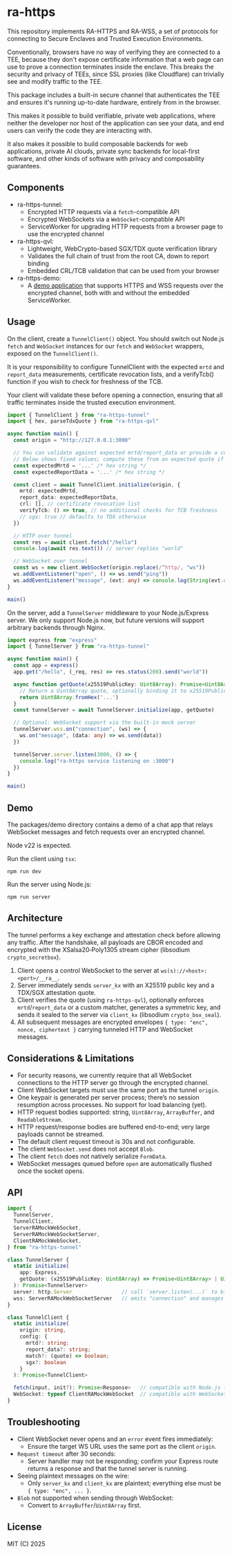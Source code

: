 # ra-https

This repository implements RA-HTTPS and RA-WSS, a set of protocols for
connecting to Secure Enclaves and Trusted Execution Environments.

Conventionally, browsers have no way of verifying they are connected
to a TEE, because they don't expose certificate information that a web
page can use to prove a connection terminates inside the enclave. This
breaks the security and privacy of TEEs, since SSL proxies (like
Cloudflare) can trivially see and modify traffic to the TEE.

This package includes a built-in secure channel that authenticates the
TEE and ensures it's running up-to-date hardware, entirely from in the
browser.

This makes it possible to build verifiable, private web applications,
where neither the developer nor host of the application can see your
data, and end users can verify the code they are interacting with.

It also makes it possible to build composable backends for web
applications, private AI clouds, private sync backends for local-first
software, and other kinds of software with privacy and composability
guarantees.

## Components

- ra-https-tunnel:
  - Encrypted HTTP requests via a `fetch`-compatible API
  - Encrypted WebSockets via a `WebSocket`-compatible API
  - ServiceWorker for upgrading HTTP requests from a browser page
    to use the encrypted channel
- ra-https-qvl:
  - Lightweight, WebCrypto-based SGX/TDX quote verification library
  - Validates the full chain of trust from the root CA, down to report binding
  - Embedded CRL/TCB validation that can be used from your browser
- ra-https-demo:
  - A [demo application](https://ra-https.vercel.app/) that supports
    HTTPS and WSS requests over the encrypted channel, both with and without
    the embedded ServiceWorker.

## Usage

On the client, create a `TunnelClient()` object. You should switch out
Node.js `fetch` and `WebSocket` instances for our `fetch` and
`WebSocket` wrappers, exposed on the `TunnelClient()`.

It is your responsibility to configure TunnelClient with the expected
`mrtd` and `report_data` measurements, certificate revocation lists,
and a verifyTcb() function if you wish to check for freshness of the TCB.

Your client will validate these before opening a connection, ensuring
that all traffic terminates inside the trusted execution environment.

```ts
import { TunnelClient } from "ra-https-tunnel"
import { hex, parseTdxQuote } from "ra-https-qvl"

async function main() {
  const origin = "http://127.0.0.1:3000"

  // You can validate against expected mrtd/report_data or provide a custom matcher.
  // Below shows fixed values; compute these from an expected quote if you have one.
  const expectedMrtd = '...' /* hex string */
  const expectedReportData = '...' /* hex string */

  const client = await TunnelClient.initialize(origin, {
    mrtd: expectedMrtd,
    report_data: expectedReportData,
    crl: [], // certificate revocation list
    verifyTcb: () => true, // no additional checks for TCB freshness
    // sgx: true // defaults to TDX otherwise
  })

  // HTTP over tunnel
  const res = await client.fetch("/hello")
  console.log(await res.text()) // server replies "world"

  // WebSocket over tunnel
  const ws = new client.WebSocket(origin.replace(/^http/, "ws"))
  ws.addEventListener("open", () => ws.send("ping"))
  ws.addEventListener("message", (evt: any) => console.log(String(evt.data)))
}

main()
```

On the server, add a `TunnelServer` middleware to your Node.js/Express
server. We only support Node.js now, but future versions will support
arbitrary backends through Nginx.

```ts
import express from "express"
import { TunnelServer } from "ra-https-tunnel"

async function main() {
  const app = express()
  app.get("/hello", (_req, res) => res.status(200).send("world"))

  async function getQuote(x25519PublicKey: Uint8Array): Promise<Uint8Array> {
    // Return a Uint8Array quote, optionally binding it to x25519PublicKey
    return Uint8Array.fromHex('...')
  }
  const tunnelServer = await TunnelServer.initialize(app, getQuote)

  // Optional: WebSocket support via the built-in mock server
  tunnelServer.wss.on("connection", (ws) => {
    ws.on("message", (data: any) => ws.send(data))
  })

  tunnelServer.server.listen(3000, () => {
    console.log("ra-https service listening on :3000")
  })
}

main()
```

## Demo

The packages/demo directory contains a demo of a chat app that relays
WebSocket messages and fetch requests over an encrypted channel.

Node v22 is expected.

Run the client using `tsx`:

```
npm run dev
```

Run the server using Node.js:

```
npm run server
```

## Architecture

The tunnel performs a key exchange and attestation check before
allowing any traffic. After the handshake, all payloads are CBOR
encoded and encrypted with the XSalsa20‑Poly1305 stream cipher
(libsodium `crypto_secretbox`).

1. Client opens a control WebSocket to the server at
   `ws(s)://<host>:<port>/__ra__`.
2. Server immediately sends `server_kx` with an X25519 public key and
   a TDX/SGX attestation quote.
3. Client verifies the quote (using `ra-https-qvl`), optionally
   enforces `mrtd`/`report_data` or a custom matcher, generates a
   symmetric key, and sends it sealed to the server via `client_kx`
   (libsodium `crypto_box_seal`).
4. All subsequent messages are encrypted envelopes
   `{ type: "enc", nonce, ciphertext }` carrying tunneled HTTP
   and WebSocket messages.

## Considerations & Limitations

- For security reasons, we currently require that all WebSocket connections to the HTTP server go through the encrypted channel.
- Client WebSocket targets must use the same port as the tunnel `origin`.
- One keypair is generated per server process; there’s no session resumption across processes. No support for load balancing (yet).
- HTTP request bodies supported: string, `Uint8Array`, `ArrayBuffer`, and `ReadableStream`.
- HTTP request/response bodies are buffered end-to-end; very large payloads cannot be streamed.
- The default client request timeout is 30s and not configurable.
- The client `WebSocket.send` does not accept `Blob`.
- The client `fetch` does not natively serialize `FormData`.
- WebSocket messages queued before `open` are automatically flushed once the socket opens.

## API

```ts
import {
  TunnelServer,
  TunnelClient,
  ServerRAMockWebSocket,
  ServerRAMockWebSocketServer,
  ClientRAMockWebSocket,
} from "ra-https-tunnel"

class TunnelServer {
  static initialize(
    app: Express,
    getQuote: (x25519PublicKey: Uint8Array) => Promise<Uint8Array> | Uint8Array,
  ): Promise<TunnelServer>
  server: http.Server                // call `server.listen(...)` to bind a port.
  wss: ServerRAMockWebSocketServer   // emits "connection" and manages `ServerRAMockWebSocket` clients
}

class TunnelClient {
  static initialize(
    origin: string,
    config: {
      mrtd?: string;
      report_data?: string;
      match?: (quote) => boolean;
      sgx?: boolean
    }
  ): Promise<TunnelClient>

  fetch(input, init?): Promise<Response>   // compatible with Node.js fetch API
  WebSocket: typeof ClientRAMockWebSocket  // compatible with WebSocket constructor
}
```

## Troubleshooting

- Client WebSocket never opens and an `error` event fires immediately:
  - Ensure the target WS URL uses the same port as the client `origin`.
- `Request timeout` after 30 seconds:
  - Server handler may not be responding; confirm your Express route returns a response and that the tunnel server is running.
- Seeing plaintext messages on the wire:
  - Only `server_kx` and `client_kx` are plaintext; everything else must be `{ type: "enc", ... }`.
- `Blob` not supported when sending through WebSocket:
  - Convert to `ArrayBuffer`/`Uint8Array` first.

## License

MIT (C) 2025
